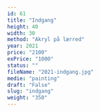 ```yaml
---
id: 61
title: "Indgang"
height: 40
width: 30
method: "Akryl på lærred"
year: 2021
price: "2100"
exPrice: "1000"
status: ""
fileName: "2021-indgang.jpg"
medie: "painting"
draft: "False"
slug: "indgang"
weight: "350"
---
```


